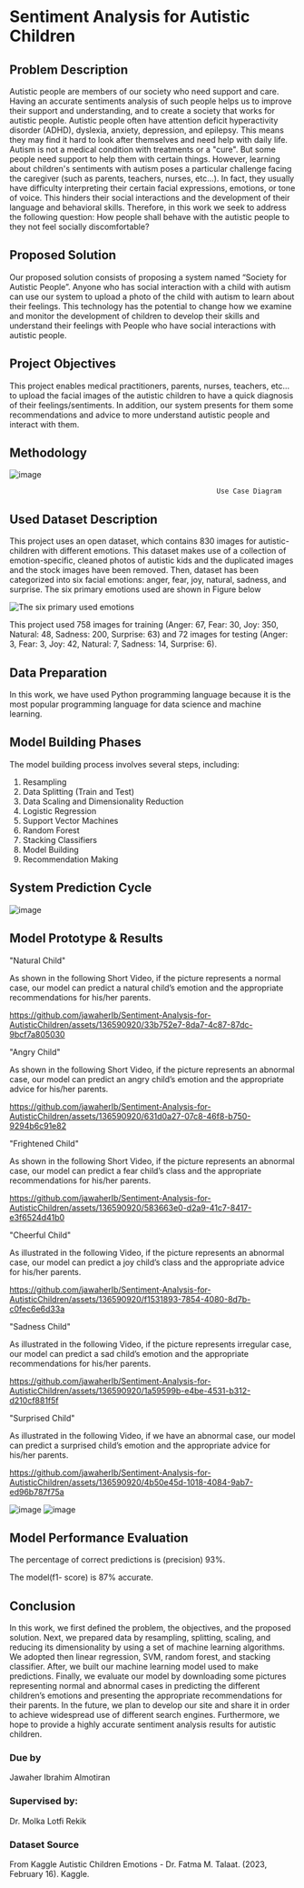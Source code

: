 # Sentiment Analysis for Autistic Children
## Problem Description 
Autistic people are members of our society who need support and care. Having an accurate sentiments analysis of such people helps us to improve their support and understanding, and to create a society that works for autistic people. Autistic people often have attention deficit hyperactivity disorder (ADHD), dyslexia, anxiety, depression, and epilepsy. This means they may find it hard to look after themselves and need help with daily life. Autism is not a medical condition with treatments or a "cure". But some people need support to help them with certain things.
However, learning about children's sentiments with autism poses a particular challenge facing the caregiver (such as parents, teachers, nurses, etc…). In fact, they usually have difficulty interpreting their certain facial expressions, emotions, or tone of voice. This hinders their social interactions and the development of their language and behavioral skills. Therefore, in this work we seek to address the following question: How people shall behave with the autistic people to they not feel socially discomfortable?
## Proposed Solution
Our proposed solution consists of proposing a system named “Society for Autistic People”. Anyone who has social interaction with a child with autism can use our system to upload a photo of the child with autism to learn about their feelings. This technology has the potential to change how we examine and monitor the development of children to develop their skills and understand their feelings with People who have social interactions with autistic people.
## Project Objectives
This project enables medical practitioners, parents, nurses, teachers, etc… to upload the facial images of the autistic children to have a quick diagnosis of their feelings/sentiments. In addition, our system presents for them some recommendations and advice to more understand autistic people and interact with them.

## Methodology
![image](https://github.com/jawaherIb/Sentiment-Analysis-for-AutisticChildren/assets/136590920/9a8537b6-d779-4c02-b040-ecd4b4d1b18c)
                                                 
                                                       Use Case Diagram 
## Used Dataset Description
This project uses an open dataset, which contains 830 images for autistic-children with different emotions. This dataset makes use of a collection of emotion-specific, cleaned photos of autistic kids and the duplicated images and the stock images have been removed. Then, dataset has been categorized into six facial emotions: anger, fear, joy, natural, sadness, and surprise. The six primary emotions used are shown in Figure below

![The six primary used emotions](https://github.com/jawaherIb/Sentiment-Analysis-for-AutisticChildren/assets/136590920/86320784-d4f9-4605-95fb-16160c9ba760)

This project used 758 images for training (Anger: 67, Fear: 30, Joy: 350, Natural: 48, Sadness: 200, Surprise: 63) and 72 images for testing (Anger: 3, Fear: 3, Joy: 42, Natural: 7, Sadness: 14, Surprise: 6).

## Data Preparation
In this work, we have used Python programming language because it is the most popular programming language for data science and machine learning.

## Model Building Phases
The model building process involves several steps, including:

1. Resampling
2. Data Splitting (Train and Test)
3. Data Scaling and Dimensionality Reduction
4. Logistic Regression
5. Support Vector Machines
6. Random Forest
7. Stacking Classifiers
8. Model Building
9. Recommendation Making

## System Prediction Cycle
![image](https://github.com/jawaherIb/Sentiment-Analysis-for-AutisticChildren/assets/136590920/3d015930-cff7-485e-806d-cdc5ac5f28f9)

## Model Prototype & Results

"Natural Child"

As shown in the following Short Video, if the picture represents a normal case, our model can predict a natural child’s emotion and the appropriate recommendations for his/her parents.


https://github.com/jawaherIb/Sentiment-Analysis-for-AutisticChildren/assets/136590920/33b752e7-8da7-4c87-87dc-9bcf7a805030



"Angry Child"

As shown in the following Short Video, if the picture represents an abnormal case, our model can predict an angry child’s emotion and the appropriate advice for his/her parents.


https://github.com/jawaherIb/Sentiment-Analysis-for-AutisticChildren/assets/136590920/631d0a27-07c8-46f8-b750-9294b6c91e82



"Frightened Child"

As shown in the following Short Video, if the picture represents an abnormal case, our model can predict a fear child’s class and the appropriate recommendations for his/her parents.


https://github.com/jawaherIb/Sentiment-Analysis-for-AutisticChildren/assets/136590920/583663e0-d2a9-41c7-8417-e3f6524d41b0



"Cheerful Child"

As illustrated in the following Video, if the picture represents an abnormal case, our model can predict a joy child’s class and the appropriate advice for his/her parents.


https://github.com/jawaherIb/Sentiment-Analysis-for-AutisticChildren/assets/136590920/f1531893-7854-4080-8d7b-c0fec6e6d33a



"Sadness Child"

As illustrated in the following Video, if the picture represents irregular case, our model can predict a sad child’s emotion and the appropriate recommendations for his/her parents.


https://github.com/jawaherIb/Sentiment-Analysis-for-AutisticChildren/assets/136590920/1a59599b-e4be-4531-b312-d210cf881f5f



"Surprised Child"

As illustrated in the following Video, if we have an abnormal case, our model can predict a surprised child’s emotion and the appropriate advice for his/her parents.


https://github.com/jawaherIb/Sentiment-Analysis-for-AutisticChildren/assets/136590920/4b50e45d-1018-4084-9ab7-ed96b787f75a





![image](https://github.com/jawaherIb/Sentiment-Analysis-for-AutisticChildren/assets/136590920/9388ae84-3f75-4ef0-9f7f-f57506363f10)
![image](https://github.com/jawaherIb/Sentiment-Analysis-for-AutisticChildren/assets/136590920/8d2d6b4c-b850-4cb6-880b-3c9d3e0de989)

## Model Performance Evaluation
The percentage of correct predictions is (precision) 93%.

The model(f1- score) is 87% accurate.


## Conclusion
In this work, we first defined the problem, the objectives, and the proposed solution. Next, we prepared data by resampling, splitting, scaling, and reducing its dimensionality by using a set of machine learning algorithms. We adopted then linear regression, SVM, random forest, and stacking classifier. After, we built our machine learning model used to make predictions. Finally, we evaluate our model by downloading some pictures representing normal and abnormal cases in predicting the different children’s emotions and presenting the appropriate recommendations for their parents.
In the future, we plan to develop our site and share it in order to achieve widespread use of different search engines. Furthermore, we hope to provide a highly accurate sentiment analysis results for autistic children.

### Due by
Jawaher Ibrahim Almotiran
### Supervised by:
Dr. Molka Lotfi Rekik
### Dataset Source 
From Kaggle Autistic Children Emotions - Dr. Fatma M. Talaat. (2023, February 16). Kaggle.
 
